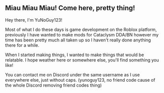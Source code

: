 ## Miau Miau Miau! Come here, pretty thing!

Hey there, I'm YuNoGuy123!

Most of what I do these days is game development on the Roblox platform, previously I have wanted to make mods for Cataclysm DDA/BN however my time has been pretty much all taken up so I haven't really done anything there for a while.

When I started making things, I wanted to make things that would be relatable. I hope weather here or somewhere else, you'll find something you like!

You can contact me on Discord under the same username as I use everywhere else, just without caps. (yunoguy123, no friend code cause of the whole Discord removing friend codes thing)
